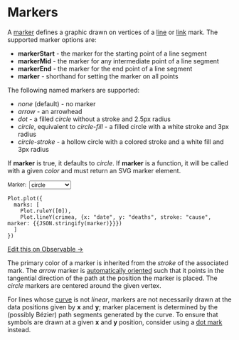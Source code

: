 <script setup>

import * as Plot from "@observablehq/plot";
import * as d3 from "d3";
import {ref} from "vue";
import crimea from "../data/crimea.ts";

const marker = ref("circle");

</script>

# Markers

A [marker](https://developer.mozilla.org/en-US/docs/Web/SVG/Element/marker) defines a graphic drawn on vertices of a [line](../marks/line.md) or [link](../marks/link.md) mark. The supported marker options are:

* **markerStart** - the marker for the starting point of a line segment
* **markerMid** - the marker for any intermediate point of a line segment
* **markerEnd** - the marker for the end point of a line segment
* **marker** - shorthand for setting the marker on all points

The following named markers are supported:

* *none* (default) - no marker
* *arrow* - an arrowhead
* *dot* - a filled *circle* without a stroke and 2.5px radius
* *circle*, equivalent to *circle-fill* - a filled circle with a white stroke and 3px radius
* *circle-stroke* - a hollow circle with a colored stroke and a white fill and 3px radius

If **marker** is true, it defaults to *circle*. If **marker** is a function, it will be called with a given *color* and must return an SVG marker element.

<p>
  <label style="font-size: smaller; color: var(--vp-c-text-2); display: flex; align-items: center;">
    Marker:
    <select style="margin: 0 0.5em !important; all: revert;" v-model="marker">
      <option>none</option>
      <option>arrow</option>
      <option>dot</option>
      <option selected>circle</option>
      <option>circle-fill</option>
      <option>circle-stroke</option>
    </select>
  </label>
</p>

<PlotRender :options='{
  marks: [
    Plot.ruleY([0]),
    Plot.lineY(crimea, {x: "date", y: "deaths", stroke: "cause", marker})
  ]
}' />

```js-vue
Plot.plot({
  marks: [
    Plot.ruleY([0]),
    Plot.lineY(crimea, {x: "date", y: "deaths", stroke: "cause", marker: {{JSON.stringify(marker)}}})
  ]
})
```

[Edit this on Observable →](https://observablehq.com/d/cfc5b4e46aa18b57?intent=fork)

The primary color of a marker is inherited from the *stroke* of the associated mark. The *arrow* marker is [automatically oriented](https://developer.mozilla.org/en-US/docs/Web/SVG/Attribute/orient) such that it points in the tangential direction of the path at the position the marker is placed. The *circle* markers are centered around the given vertex.

For lines whose [curve](./curves.md) is not *linear*, markers are not necessarily drawn at the data positions given by **x** and **y**; marker placement is determined by the (possibly Bézier) path segments generated by the curve. To ensure that symbols are drawn at a given **x** and **y** position, consider using a [dot mark](../marks/dot.md) instead.
